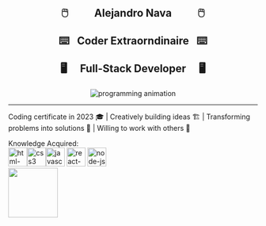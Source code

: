 <h2><p align='center'>🖱️&emsp;&emsp;&ensp;Alejandro Nava&ensp;&emsp;&emsp;🖱️</p> <p align='center'>⌨️&ensp; Coder Extraorndinaire &ensp;⌨️</p> <p align='center'>🖥️&emsp; Full-Stack Developer &emsp;🖥️</p></h2>

<p align='center'>
  <img alt='programming animation' src='https://github.com/user-attachments/assets/6e796ceb-7a35-442b-8907-5b56a34504b3' />
</p>

---

Coding certificate in 2023 🎓 | Creatively building ideas 🏗️ | Transforming problems into solutions 🧮 | Willing to work with others 🤝

Knowledge Acquired:  
<img height="38" src="https://img.icons8.com/color/48/html-5--v1.png" alt="html-5--v1"/><img height="38" src="https://img.icons8.com/color/48/css3.png" alt="css3"/><img height="38" src="https://img.icons8.com/color/48/javascript--v1.png" alt="javascript--v1"/> <img height="38" src="https://img.icons8.com/color/48/react-native.png" alt="react-native"/> <img height="38" src="https://img.icons8.com/fluency/48/node-js.png" alt="node-js"/>  
<img height="100" src="https://www.creativemarketingltd.co.uk/wp-content/uploads/2023/02/MERN-Stack-Development-465x450.png" />

<!--
**nava003/nava003** is a ✨ _special_ ✨ repository because its `README.md` (this file) appears on your GitHub profile.

Here are some ideas to get you started:

- 🔭 I’m currently working on ...
- 🌱 I’m currently learning ...
- 👯 I’m looking to collaborate on ...
- 🤔 I’m looking for help with ...
- 💬 Ask me about ...
- 📫 How to reach me: ...
- 😄 Pronouns: ...
- ⚡ Fun fact: ...
-->
